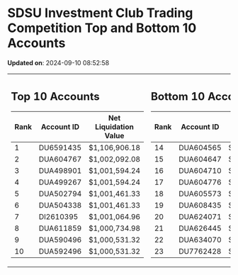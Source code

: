 # SDSU Investment Club Trading Competition Top and Bottom 10 Accounts

**Updated on**: 2024-09-10 08:52:58

<table><tr><td valign="top">

## Top 10 Accounts
| Rank | Account ID | Net Liquidation Value |
|------|------------|----------------------|
| 1 | DU6591435 | $1,106,906.18 |
| 2 | DUA604767 | $1,002,092.08 |
| 3 | DUA498901 | $1,001,594.24 |
| 4 | DUA499267 | $1,001,594.24 |
| 5 | DUA502794 | $1,001,461.33 |
| 6 | DUA504338 | $1,001,461.33 |
| 7 | DI2610395 | $1,001,064.96 |
| 8 | DUA611859 | $1,000,734.98 |
| 9 | DUA590496 | $1,000,531.32 |
| 10 | DUA592496 | $1,000,531.32 |
</td><td valign="top">

## Bottom 10 Accounts
| Rank | Account ID | Net Liquidation Value |
|------|------------|----------------------|
| 14 | DUA604565 | $1,000,398.49 |
| 15 | DUA604647 | $1,000,398.49 |
| 16 | DUA604710 | $1,000,398.49 |
| 17 | DUA604776 | $1,000,000.00 |
| 18 | DUA605573 | $1,000,000.00 |
| 19 | DUA608435 | $1,000,000.00 |
| 20 | DUA624071 | $1,000,000.00 |
| 21 | DUA626445 | $1,000,000.00 |
| 22 | DUA634070 | $1,000,000.00 |
| 23 | DU7762428 | $988,072.65 |
</td></tr></table>
